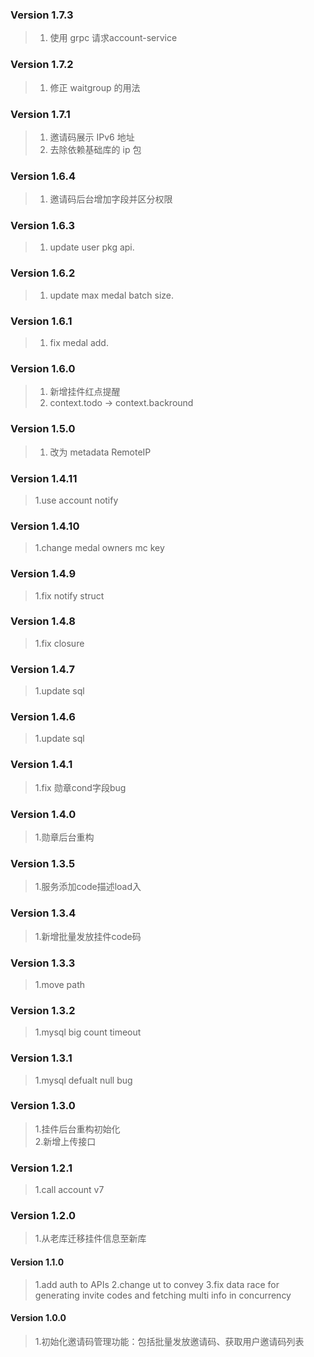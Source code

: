 ### Version  1.7.3
> 1. 使用 grpc 请求account-service

### Version  1.7.2
> 1. 修正 waitgroup 的用法

### Version  1.7.1
> 1. 邀请码展示 IPv6 地址
> 2. 去除依赖基础库的 ip 包

### Version  1.6.4
> 1. 邀请码后台增加字段并区分权限

### Version  1.6.3
> 1. update user pkg api.

### Version  1.6.2
> 1. update max medal batch size.

### Version  1.6.1
> 1. fix medal add.

### Version  1.6.0
> 1. 新增挂件红点提醒  
> 2. context.todo -> context.backround  

### Version  1.5.0
> 1. 改为 metadata RemoteIP

### Version  1.4.11 
> 1.use account notify 

### Version  1.4.10 
> 1.change medal owners mc key 

### Version  1.4.9 
> 1.fix notify struct

### Version  1.4.8 
> 1.fix closure

### Version  1.4.7 
> 1.update sql

### Version  1.4.6 
> 1.update sql

### Version  1.4.1 
> 1.fix 勋章cond字段bug

### Version  1.4.0 
> 1.勋章后台重构 

### Version  1.3.5
> 1.服务添加code描述load入  

### Version  1.3.4
> 1.新增批量发放挂件code码    

### Version  1.3.3 
> 1.move path  

### Version  1.3.2 
> 1.mysql big count timeout  

### Version  1.3.1 
> 1.mysql defualt null bug  

### Version  1.3.0 
> 1.挂件后台重构初始化  
> 2.新增上传接口  

### Version  1.2.1 
> 1.call account v7  

### Version  1.2.0 
> 1.从老库迁移挂件信息至新库  

#### Version 1.1.0
> 1.add auth to APIs
> 2.change ut to convey
> 3.fix data race for generating invite codes and fetching multi info in concurrency

#### Version 1.0.0
> 1.初始化邀请码管理功能：包括批量发放邀请码、获取用户邀请码列表
